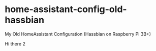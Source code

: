 # home-assistant-config-old-hassbian
My Old HomeAssistant Configuration (Hassbian on Raspberry Pi 3B+)

Hi there 2 

